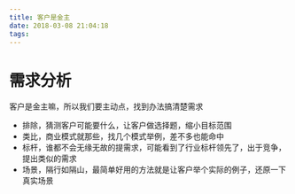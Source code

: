 ```yaml
---
title: 客户是金主
date: 2018-03-08 21:04:18
tags:
---
```


# 需求分析


客户是金主嘛，所以我们要主动点，找到办法搞清楚需求

- 排除，猜测客户可能要什么，让客户做选择题，缩小目标范围
- 类比，商业模式就那些，找几个模式举例，差不多也能命中
- 标杆，谁都不会无缘无故的提需求，可能看到了行业标杆领先了，出于竞争，提出类似的需求
- 场景，隔行如隔山，最简单好用的方法就是让客户举个实际的例子，还原一下真实场景